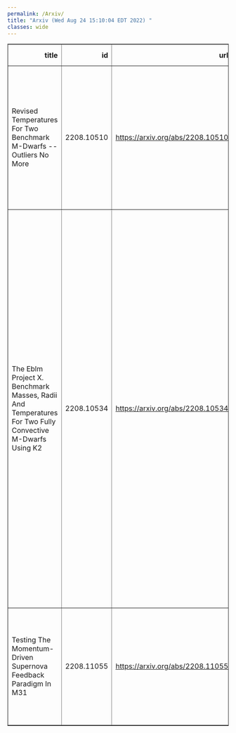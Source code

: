 ```yaml
---
permalink: /Arxiv/
title: "Arxiv (Wed Aug 24 15:10:04 EDT 2022) "
classes: wide
---
```

<table border="1" class="dataframe">
  <thead>
    <tr style="text-align: right;">
      <th>title</th>
      <th>id</th>
      <th>url</th>
      <th>authors</th>
      <th>Local Authors</th>
    </tr>
  </thead>
  <tbody>
    <tr>
      <td>Revised Temperatures For Two Benchmark M-Dwarfs -- Outliers No More</td>
      <td>2208.10510</td>
      <td><a href="https://arxiv.org/abs/2208.10510" target="_blank">https://arxiv.org/abs/2208.10510</a></td>
      <td>David V. Martin, Tayt Armitage, Alison Duck, Matthew I. Swayne, Romy Rodríguez Martínez, Ritika Sethi, B. Scott Gaudi, Sam Gill, Daniel Sebastian, Pierre F. L. Maxted</td>
      <td>Alison Duck, B. Scott Gaudi, David Martin</td>
    </tr>
    <tr>
      <td>The Eblm Project X. Benchmark Masses, Radii And Temperatures For Two   Fully Convective M-Dwarfs Using K2</td>
      <td>2208.10534</td>
      <td><a href="https://arxiv.org/abs/2208.10534" target="_blank">https://arxiv.org/abs/2208.10534</a></td>
      <td>Alison Duck, David V. Martin, Sam Gill, Tayt Armitage, Romy Rodríguez Martínez, Pierre F. L. Maxted, Daniel Sebastian, Ritika Sethi, Matthew I. Swayne, Andrew Collier Cameron, Georgina Dransfield, B. Scott Gaudi, Michael Gillon, Coel Hellier, Vedad Kunovac, Christophe Lovis, James Mccormac, Francesco A. Pepe, Don Pollacco, Lalitha Sairam, Alexandre Santerne, Damien Ségransan, Matthew R. Standing, John Southworth, Amaury H. M. J. Triaud, Stephane Udry</td>
      <td>Alison Duck, B. Scott Gaudi, David Martin</td>
    </tr>
    <tr>
      <td>Testing The Momentum-Driven Supernova Feedback Paradigm In M31</td>
      <td>2208.11055</td>
      <td><a href="https://arxiv.org/abs/2208.11055" target="_blank">https://arxiv.org/abs/2208.11055</a></td>
      <td>Sumit K. Sarbadhicary, Davide Martizzi, Enrico Ramirez-Ruiz, Eric Koch, Katie Auchettl, Carles Badenes, Laura Chomiuk</td>
      <td>Sumit Sarbadhicary</td>
    </tr>
  </tbody>
</table>